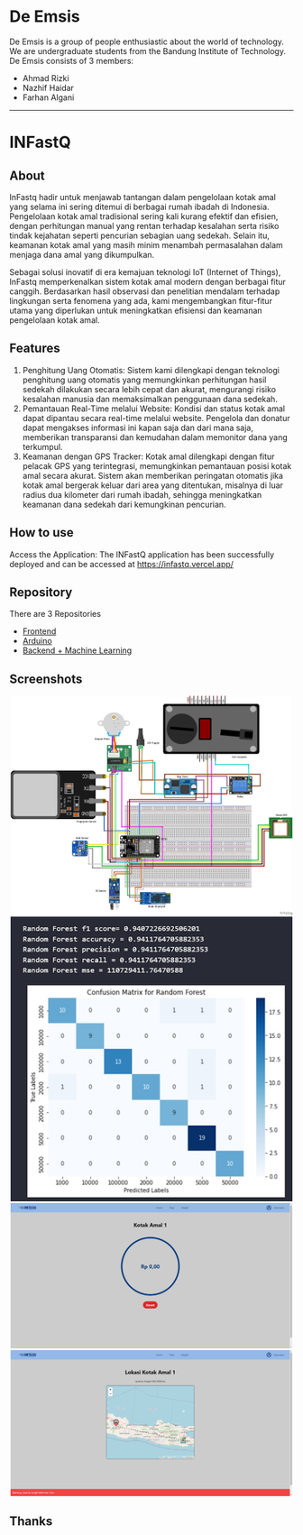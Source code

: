 # De Emsis

De Emsis is a group of people enthusiastic about the world of technology. We are undergraduate students from the Bandung Institute of Technology. De Emsis consists of 3 members:

- Ahmad Rizki
- Nazhif Haidar
- Farhan Algani

---

# INFastQ

## About
InFastq hadir untuk menjawab tantangan dalam pengelolaan kotak amal yang selama ini sering ditemui di berbagai rumah ibadah di Indonesia. Pengelolaan kotak amal tradisional sering kali kurang efektif dan efisien, dengan perhitungan manual yang rentan terhadap kesalahan serta risiko tindak kejahatan seperti pencurian sebagian uang sedekah. Selain itu, keamanan kotak amal yang masih minim menambah permasalahan dalam menjaga dana amal yang dikumpulkan.

Sebagai solusi inovatif di era kemajuan teknologi IoT (Internet of Things), InFastq memperkenalkan sistem kotak amal modern dengan berbagai fitur canggih. Berdasarkan hasil observasi dan penelitian mendalam terhadap lingkungan serta fenomena yang ada, kami mengembangkan fitur-fitur utama yang diperlukan untuk meningkatkan efisiensi dan keamanan pengelolaan kotak amal.

## Features
1. Penghitung Uang Otomatis: Sistem kami dilengkapi dengan teknologi penghitung uang otomatis yang memungkinkan perhitungan hasil sedekah dilakukan secara lebih cepat dan akurat, mengurangi risiko kesalahan manusia dan memaksimalkan penggunaan dana sedekah.
2. Pemantauan Real-Time melalui Website: Kondisi dan status kotak amal dapat dipantau secara real-time melalui website. Pengelola dan donatur dapat mengakses informasi ini kapan saja dan dari mana saja, memberikan transparansi dan kemudahan dalam memonitor dana yang terkumpul.
3. Keamanan dengan GPS Tracker: Kotak amal dilengkapi dengan fitur pelacak GPS yang terintegrasi, memungkinkan pemantauan posisi kotak amal secara akurat. Sistem akan memberikan peringatan otomatis jika kotak amal bergerak keluar dari area yang ditentukan, misalnya di luar radius dua kilometer dari rumah ibadah, sehingga meningkatkan keamanan dana sedekah dari kemungkinan pencurian.

## How to use
Access the Application: The INFastQ application has been successfully deployed and can be accessed at https://infastq.vercel.app/

## Repository

There are 3 Repositories
- [Frontend](https://github.com/Infastq/INFastQ-web)
- [Arduino](https://github.com/Infastq/INFastQ)
- [Backend + Machine Learning](https://github.com/Infastq/infastq-api)

## Screenshots

<!-- add image in asset with same width -->
<div align="center">
  <img src="./assets/1.png" width="500">
</div>
<div align="center">
  <img src="./assets/2.png" width="500">
</div>
<div align="center">
  <img src="./assets/3.png" width="500">
</div>
<div align="center">
  <img src="./assets/4.png" width="500">
</div>

<!-- Thanks -->
## Thanks
